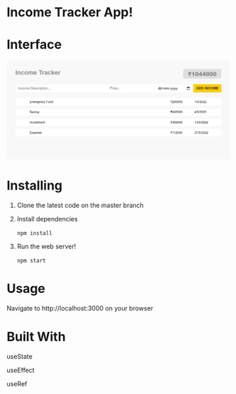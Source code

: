 # Income Tracker App!

# Interface
![Screenshot](/src/assets/screenshot.png)

#  Installing
1. Clone the latest code on the master branch
2. Install dependencies

   `npm install`

3. Run the web server!

    `npm start`

#  Usage
Navigate to http://localhost:3000 on your browser

#  Built With
   
   useState

   useEffect

   useRef



